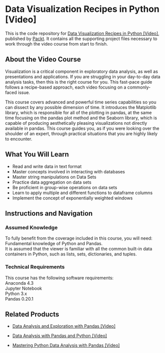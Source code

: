 # Data Visualization Recipes in Python [Video]
This is the code repository for [Data Visualization Recipes in Python [Video]](https://www.packtpub.com/big-data-and-business-intelligence/data-visualization-recipes-python-video?utm_source=github&utm_medium=repository&utm_campaign=9781789340495), published by [Packt](https://www.packtpub.com/?utm_source=github). It contains all the supporting project files necessary to work through the video course from start to finish.
## About the Video Course
Visualization is a critical component in exploratory data analysis, as well as presentations and applications. If you are struggling in your day-to-day data analysis tasks, then this is the right course for you. This fast-pace guide follows a recipe-based approach, each video focusing on a commonly-faced issue.

This course covers advanced and powerful time series capabilities so you can dissect by any possible dimension of time. It introduces the Matplotlib library, which is responsible for all of the plotting in pandas, at the same time focusing on the pandas plot method and the Seaborn library, which is capable of producing aesthetically pleasing visualizations not directly available in pandas. This course guides you, as if you were looking over the shoulder of an expert, through practical situations that you are highly likely to encounter.


<H2>What You Will Learn</H2>
<DIV class=book-info-will-learn-text>
<UL>
<LI>Read and write data in text format&nbsp; 
<LI>Master concepts involved in interacting with databases 
<LI>Master string manipulations on Data Sets 
<LI>Practice data aggregation on data sets 
<LI>Be proficient in group-wise operations on data sets 
<LI>Learn to apply multiple and different functions to dataframe columns 
<LI>Implement the concept of exponentially weighted windows </LI></UL></DIV>

## Instructions and Navigation
### Assumed Knowledge
To fully benefit from the coverage included in this course, you will need:<br/>
Fundamental knowledge of Python and Pandas.<br/> It is assumed that the viewer is familiar with all the common built-in data containers in Python, such as lists, sets, dictionaries, and tuples. <br/>
### Technical Requirements
This course has the following software requirements:<br/>
Anaconda 4.3<br/>
Jupyter Notebook<br/>
Python 3.x<br/>
Pandas 0.20.1

## Related Products
* [Data Analysis and Exploration with Pandas [Video]](https://www.packtpub.com/big-data-and-business-intelligence/data-analysis-and-exploration-pandas-video?utm_source=github&utm_medium=repository&utm_campaign=9781789343205)

* [Data Analysis with Pandas and Python [Video]](https://www.packtpub.com/application-development/data-analysis-pandas-and-python-video?utm_source=github&utm_medium=repository&utm_campaign=9781788622394)

* [Mastering Python Data Analysis with Pandas [Video]](https://www.packtpub.com/big-data-and-business-intelligence/mastering-python-data-analysis-pandas-video?utm_source=github&utm_medium=repository&utm_campaign=9781787280083)

